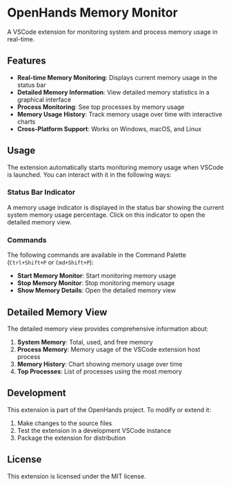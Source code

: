 # OpenHands Memory Monitor

A VSCode extension for monitoring system and process memory usage in real-time.

## Features

- **Real-time Memory Monitoring**: Displays current memory usage in the status bar
- **Detailed Memory Information**: View detailed memory statistics in a graphical interface
- **Process Monitoring**: See top processes by memory usage
- **Memory Usage History**: Track memory usage over time with interactive charts
- **Cross-Platform Support**: Works on Windows, macOS, and Linux

## Usage

The extension automatically starts monitoring memory usage when VSCode is launched. You can interact with it in the following ways:

### Status Bar Indicator

A memory usage indicator is displayed in the status bar showing the current system memory usage percentage. Click on this indicator to open the detailed memory view.

### Commands

The following commands are available in the Command Palette (`Ctrl+Shift+P` or `Cmd+Shift+P`):

- **Start Memory Monitor**: Start monitoring memory usage
- **Stop Memory Monitor**: Stop monitoring memory usage
- **Show Memory Details**: Open the detailed memory view

## Detailed Memory View

The detailed memory view provides comprehensive information about:

1. **System Memory**: Total, used, and free memory
2. **Process Memory**: Memory usage of the VSCode extension host process
3. **Memory History**: Chart showing memory usage over time
4. **Top Processes**: List of processes using the most memory

## Development

This extension is part of the OpenHands project. To modify or extend it:

1. Make changes to the source files
2. Test the extension in a development VSCode instance
3. Package the extension for distribution

## License

This extension is licensed under the MIT license.